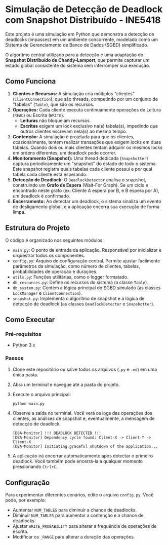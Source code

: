 # Simulação de Detecção de Deadlock com Snapshot Distribuído - INE5418

Este projeto é uma simulação em Python que demonstra a detecção de deadlocks (impasses) em um ambiente concorrente, modelado como um Sistema de Gerenciamento de Banco de Dados (SGBD) simplificado.

O algoritmo central utilizado para a detecção é uma adaptação do **Snapshot Distribuído de Chandy-Lamport**, que permite capturar um estado global consistente do sistema sem interromper sua execução.

## Como Funciona

1.  **Clientes e Recursos:** A simulação cria múltiplos "clientes" (`ClientConnection`), que são threads, competindo por um conjunto de "tabelas" (`Table`), que são os recursos.
2.  **Operações:** Cada cliente executa continuamente operações de Leitura (`READ`) ou Escrita (`WRITE`).
    * **Leituras** não bloqueiam recursos.
    * **Escritas** exigem um lock exclusivo na(s) tabela(s), impedindo que outros clientes escrevam nela(s) ao mesmo tempo.
3.  **Contenção:** A simulação é projetada para que os clientes, ocasionalmente, tentem realizar transações que exigem locks em duas tabelas. Quando dois ou mais clientes tentam adquirir os mesmos locks em ordens diferentes, um deadlock pode ocorrer.
4.  **Monitoramento (Snapshot):** Uma thread dedicada (`Snapshotter`) captura periodicamente um "snapshot" do estado de todo o sistema. Este snapshot registra quais tabelas cada cliente possui e por qual tabela cada cliente está esperando.
5.  **Detecção de Deadlock:** O `DeadlockDetector` analisa o snapshot, construindo um **Grafo de Espera** (Wait-For Graph). Se um ciclo é encontrado neste grafo (ex: Cliente A espera por B, e B espera por A), um deadlock é confirmado.
6.  **Encerramento:** Ao detectar um deadlock, o sistema sinaliza um evento de desligamento global, e a aplicação encerra sua execução de forma limpa.

## Estrutura do Projeto

O código é organizado nos seguintes módulos:

-   `main.py`: O ponto de entrada da aplicação. Responsável por inicializar e orquestrar todos os componentes.
-   `config.py`: Arquivo de configuração central. Permite ajustar facilmente parâmetros da simulação, como número de clientes, tabelas, probabilidades de operação e durações.
-   `utils.py`: Funções utilitárias, como o logger formatado.
-   `db_resources.py`: Define os recursos do sistema (a classe `Table`).
-   `db_system.py`: Contém a lógica principal do SGBD simulado (as classes `LockManager` e `ClientConnection`).
-   `snapshot.py`: Implementa o algoritmo de snapshot e a lógica de detecção de deadlock (as classes `DeadlockDetector` e `Snapshotter`).

## Como Executar

### Pré-requisitos

-   Python 3.x

### Passos

1.  Clone este repositório ou salve todos os arquivos (`.py` e `.md`) em uma única pasta.
2.  Abra um terminal e navegue até a pasta do projeto.
3.  Execute o arquivo principal:

    ```bash
    python main.py
    ```

4.  Observe a saída no terminal. Você verá os logs das operações dos clientes, as análises de snapshot e, eventualmente, a mensagem de detecção de deadlock.

    ```
    [DBA-Monitor] !!! DEADLOCK DETECTED !!!
    [DBA-Monitor] Dependency cycle found: Client-X -> Client-Y -> Client-X
    [DBA-Monitor] Initiating graceful shutdown of the application...
    ```

5.  A aplicação irá encerrar automaticamente após detectar o primeiro deadlock. Você também pode encerrá-la a qualquer momento pressionando `Ctrl+C`.

## Configuração

Para experimentar diferentes cenários, edite o arquivo `config.py`. Você pode, por exemplo:
-   Aumentar `NUM_TABLES` para diminuir a chance de deadlocks.
-   Diminuir `NUM_TABLES` para aumentar a contenção e a chance de deadlocks.
-   Ajustar `WRITE_PROBABILITY` para alterar a frequência de operações de escrita.
-   Modificar os `_RANGE` para alterar a duração das operações.
